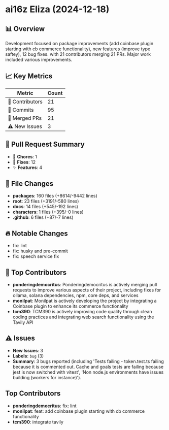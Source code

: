 # ai16z Eliza (2024-12-18)
    
## 📊 Overview
Development focused on package improvements (add coinbase plugin starting with cb commerce functionality), new features (improve type saftey), 12 bug fixes. with 21 contributors merging 21 PRs. Major work included various improvements.

## 📈 Key Metrics
| Metric | Count |
|---------|--------|
| 👥 Contributors | 21 |
| 📝 Commits | 95 |
| 🔄 Merged PRs | 21 |
| ⚠️ New Issues | 3 |

## 🔄 Pull Request Summary
- 🧹 **Chores**: 1
- 🐛 **Fixes**: 12
- ✨ **Features**: 4

## 📁 File Changes
- **packages**: 160 files (+8614/-9442 lines)
- **root**: 23 files (+3191/-580 lines)
- **docs**: 14 files (+545/-192 lines)
- **characters**: 1 files (+395/-0 lines)
- **.github**: 6 files (+87/-7 lines)

## 🔥 Notable Changes
- fix: lint
- fix: husky and pre-commit
- fix: speech service fix

## 👥 Top Contributors
- **ponderingdemocritus**: Ponderingdemocritus is actively merging pull requests to improve various aspects of their project, including fixes for ollama, solana dependencies, npm, core deps, and services
- **monilpat**: Monilpat is actively developing the project by integrating a Coinbase plugin to enhance its commerce functionality
- **tcm390**: TCM390 is actively improving code quality through clean coding practices and integrating web search functionality using the Tavily API

## ⚠️ Issues
- **New Issues**: 3
- **Labels**: `bug` (3)
- **Summary**: 3 bugs reported (including 'Tests failing - token.test.ts failing because it is commented out. Cache and goals tests are failing because jest is now switched with vitest', 'Non node.js environments have issues building (workers for instance)').

## Top Contributors
- **ponderingdemocritus**: fix: lint
- **monilpat**: feat: add coinbase plugin starting with cb commerce functionality
- **tcm390**: integrate tavily